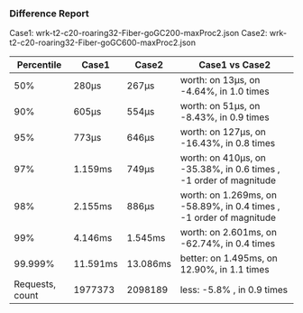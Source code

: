 ### Difference Report
Case1: wrk-t2-c20-roaring32-Fiber-goGC200-maxProc2.json
Case2: wrk-t2-c20-roaring32-Fiber-goGC600-maxProc2.json

|Percentile|Case1|Case2|Case1 vs Case2|
|---|---|---|---|
|50%|280µs|267µs|worth: on 13µs, on -4.64%, in 1.0 times |
|90%|605µs|554µs|worth: on 51µs, on -8.43%, in 0.9 times |
|95%|773µs|646µs|worth: on 127µs, on -16.43%, in 0.8 times |
|97%|1.159ms|749µs|worth: on 410µs, on -35.38%, in 0.6 times , -1 order of magnitude|
|98%|2.155ms|886µs|worth: on 1.269ms, on -58.89%, in 0.4 times , -1 order of magnitude|
|99%|4.146ms|1.545ms|worth: on 2.601ms, on -62.74%, in 0.4 times |
|99.999%|11.591ms|13.086ms|better: on 1.495ms, on 12.90%, in 1.1 times |
|Requests, count|1977373|2098189|less: -5.8% , in 0.9 times |
